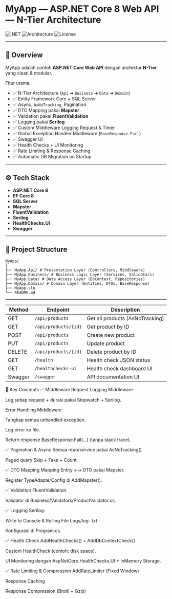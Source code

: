 ﻿# MyApp — ASP.NET Core 8 Web API — N-Tier Architecture

![.NET](https://img.shields.io/badge/.NET-8.0-blueviolet)
![Architecture](https://img.shields.io/badge/Architecture-N--Tier-informational)
![License](https://img.shields.io/badge/License-MIT-green)

---

## 📌 Overview

MyApp adalah contoh **ASP.NET Core Web API** dengan arsitektur **N-Tier** yang clean & modular.

Fitur utama:
- ✅ N-Tier Architecture (`Api` ➜ `Business` ➜ `Data` ➜ `Domain`)
- ✅ Entity Framework Core + SQL Server
- ✅ Async, `AsNoTracking`, Pagination
- ✅ DTO Mapping pakai **Mapster**
- ✅ Validation pakai **FluentValidation**
- ✅ Logging pakai **Serilog**
- ✅ Custom Middleware Logging Request & Timer
- ✅ Global Exception Handler Middleware (`BaseResponse.Fail`)
- ✅ Swagger UI
- ✅ Health Checks + UI Monitoring
- ✅ Rate Limiting & Response Caching
- ✅ Automatic DB Migration on Startup

---

## ⚙️ Tech Stack

- **ASP.NET Core 8**
- **EF Core 8**
- **SQL Server**
- **Mapster**
- **FluentValidation**
- **Serilog**
- **HealthChecks.UI**
- **Swagger**

---

## 📂 Project Structure

```plaintext
MyApp/
│
├── MyApp.Api/ # Presentation Layer (Controllers, Middleware)
├── MyApp.Business/ # Business Logic Layer (Services, Validators)
├── MyApp.Data/ # Data Access Layer (DbContext, Repositories)
├── MyApp.Domain/ # Domain Layer (Entities, DTOs, BaseResponse)
├── MyApp.sln
└── README.md
```

---

| Method  | Endpoint             | Description                     |
| ------- | -------------------- | ------------------------------- |
| GET     | `/api/products`      | Get all products (AsNoTracking) |
| GET     | `/api/products/{id}` | Get product by ID               |
| POST    | `/api/products`      | Create new product              |
| PUT     | `/api/products`      | Update product                  |
| DELETE  | `/api/products/{id}` | Delete product by ID            |
| GET     | `/health`            | Health check JSON status        |
| GET     | `/healthchecks-ui`   | Health check dashboard UI       |
| Swagger | `/swagger`           | API documentation UI            |

🧩 Key Concepts
✅ Middleware
Request Logging Middleware

Log setiap request + durasi pakai Stopwatch + Serilog.

Error Handling Middleware

Tangkap semua unhandled exception.

Log error ke file.

Return response BaseResponse.Fail(...) (tanpa stack trace).

✅ Pagination & Async
Semua repo/service pakai AsNoTracking()

Paged query Skip + Take + Count.

✅ DTO Mapping
Mapping Entity ⟷ DTO pakai Mapster.

Register TypeAdapterConfig di AddMapster().

✅ Validation
FluentValidation.

Validator di Business/Validators/ProductValidator.cs.

✅ Logging
Serilog:

Write to Console & Rolling File Logs/log-<date>.txt

Konfigurasi di Program.cs.

✅ Health Check
AddHealthChecks() + AddDbContextCheck()

Custom HealthCheck (contoh: disk space).

UI Monitoring dengan AspNetCore.HealthChecks.UI + InMemory Storage.

✅ Rate Limiting & Compression
AddRateLimiter (Fixed Window)

Response Caching

Response Compression (Brotli + Gzip)